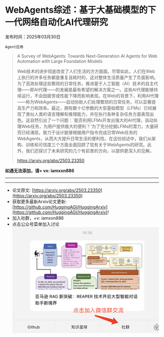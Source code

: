 # WebAgents综述：基于大基础模型的下一代网络自动化AI代理研究
发布时间：2025年03月30日

`Agent应用`
> A Survey of WebAgents: Towards Next-Generation AI Agents for Web Automation with Large Foundation Models
>
> Web技术的进步彻底改变了人们生活的方方面面。尽管如此，人们在Web上执行的许多任务都是重复且耗时的，这对整体生活质量产生了负面影响。为了高效处理这些繁琐的日常任务，推进基于人工智能（AI）技术的自主代理——即AI代理——的发展是最有希望的解决方案之一。这些AI代理能够持续运行，不会因疲劳或性能下降而影响表现。在Web的背景下，利用AI代理——称为WebAgents——自动协助人们处理繁琐的日常任务，可以显著提高生产力和效率。最近，拥有数十亿参数的大型基础模型（LFMs）已经展现了类似人类的语言理解和推理能力，并在执行各种复杂任务方面表现出色。这自然引出了一个问题：`能否利用LFMs开发出强大的AI代理，自动处理Web任务，为用户提供极大的便利？'为了充分挖掘LFMs的潜力，大量研究已经涌现，致力于设计能够根据用户指令完成日常Web任务的WebAgents，从而大大提升日常生活的便利性。在这份综述中，我们从架构、训练和可信度三个方面全面回顾了现有关于WebAgents的研究。此外，我们还探讨了未来研究的几个有前景的方向，以提供更深入的见解。
>
> https://arxiv.org/abs/2503.23350

**如遇无法添加，请+ vx: iamxxn886**
<hr />


<hr />

- 论文原文: [https://arxiv.org/abs/2503.23350](https://arxiv.org/abs/2503.23350)
- 获取更多最新Arxiv论文更新: [https://github.com/HuggingAGI/HuggingArxiv](https://github.com/HuggingAGI/HuggingArxiv)!
- 加入社群，+v: iamxxn886
- 点击公众号菜单加入讨论
![](https://raw.githubusercontent.com/HuggingAGI/wx_assets/main/2024/07/31/1722434818326-94339e92-22f1-4472-9d27-fed232f70b5d.jpeg)